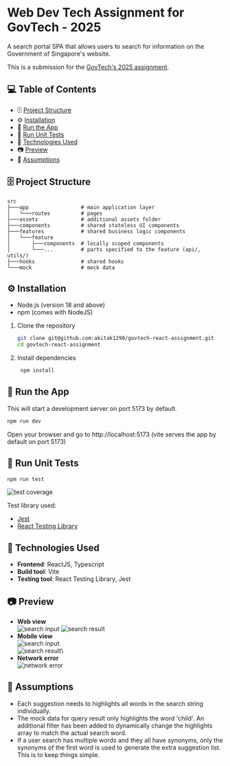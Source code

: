 # Web Dev Tech Assignment for GovTech - 2025

A search portal SPA that allows users to search for information on the Government of Singapore's website.

This is a submission for the [GovTech's 2025 assignment](https://gist.github.com/yuhong90/b5544baebde4bfe9fe2d12e8e5502cbf).

## 💻 Table of Contents

- 🗄️ [Project Structure](#🗄️-project-structure)
- ⚙️ [Installation](#⚙️-installation)
- 🚄 [Run the App](#🚄-run-the-app)
- 🧪 [Run Unit Tests](#🧪-run-unit-tests)
- 🧱 [Technologies Used](#🧱-technologies-used)
- 📷 [Preview](#📷-preview)
- 📝 [Assumptions](#📝-assumptions)

## 🗄️ Project Structure

```
src
├───app                 # main application layer
│   └───routes          # pages
├───assets              # additional assets folder
├───components          # shared stateless UI components
├───features            # shared business logic components
│   └───feature
│       ├───components  # locally scoped components
│       └───...         # parts specified to the feature (api/, utils/)
├───hooks               # shared hooks
└───mock                # mock data
```

## ⚙️ Installation

- Node.js (version 18 and above)
- npm (comes with NodeJS)

1. Clone the repository

   ```bash
   git clone git@github.com:akitak1290/govtech-react-assignment.git
   cd govtech-react-assignment
   ```

2. Install dependencies

   ```bash
    npm install
   ```

## 🚄 Run the App

This will start a development server on port 5173 by default.

```bash
npm run dev
```

Open your browser and go to http://localhost:5173 (vite serves the app by default on port 5173)

## 🧪 Run Unit Tests

```bash
npm run test
```

![test coverage](./docs/test-cov.png)

Test library used:

- [Jest](https://jestjs.io/)
- [React Testing Library](https://testing-library.com/)

## 🧱 Technologies Used

- **Frontend**: ReactJS, Typescript
- **Build tool**: Vite
- **Testing tool**: React Testing Library, Jest

## 📷 Preview
- **Web view**\
![search input](./docs/search-typeahead.png)
![search result](./docs/search-result.png)
- **Mobile view**\
![search input](./docs/search-typeahead-mobile.png)\
![search result](./docs/search-result-mobile.png)\
- **Network error**\
![network error](./docs/network-error.png)

## 📝 Assumptions
- Each suggestion needs to highlights all words in the search string individually.
- The mock data for query result only highlights the word 'child'. An additional filter has been added to dynamically change the highlights array to match the actual search word.
- If a user search has multiple words and they all have synonyms, only the synonyms of the first word is used to generate the extra suggestion list. This is to keep things simple.